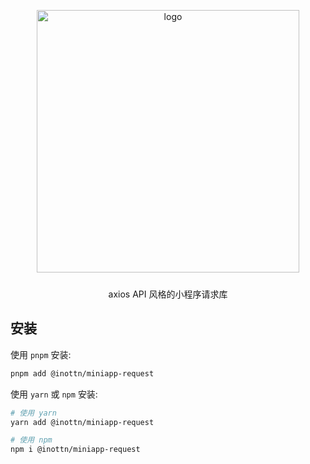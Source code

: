<p align="center">
  <img alt="logo" src="https://fastly.jsdelivr.net/npm/@inottn/assets/miniapp-request/logo.svg" width="420" style="margin-bottom: 10px;">
</p>

<p align="center">axios API 风格的小程序请求库</p>

## 安装

使用 `pnpm` 安装:

```bash
pnpm add @inottn/miniapp-request
```

使用 `yarn` 或 `npm` 安装:

```bash
# 使用 yarn
yarn add @inottn/miniapp-request

# 使用 npm
npm i @inottn/miniapp-request
```
